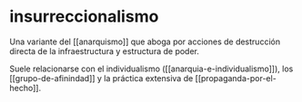 # insurreccionalismo
Una variante del [[anarquismo]] que aboga por acciones de destrucción directa de la infraestructura y estructura de poder.

Suele relacionarse con el individualismo ([[anarquia-e-individualismo]]), los [[grupo-de-afinindad]] y la práctica extensiva de [[propaganda-por-el-hecho]].
